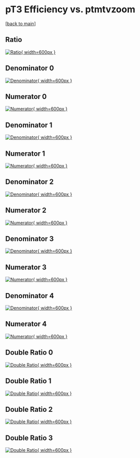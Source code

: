 # pT3 Efficiency vs. ptmtvzoom

[[back to main](./)]



## Ratio

[![Ratio](../mtv/var/pT3_base_321_0_eff_ptmtvzoom.png){ width=600px }](../mtv/var/pT3_base_321_0_eff_ptmtvzoom.pdf)

## Denominator 0

[![Denominator](../mtv/den/pT3_base_321_0_eff_ptmtvzoom_den0.png){ width=600px }](../mtv/den/pT3_base_321_0_eff_ptmtvzoom_den0.pdf)

## Numerator 0

[![Numerator](../mtv/num/pT3_base_321_0_eff_ptmtvzoom_num0.png){ width=600px }](../mtv/num/pT3_base_321_0_eff_ptmtvzoom_num0.pdf)

## Denominator 1

[![Denominator](../mtv/den/pT3_base_321_0_eff_ptmtvzoom_den1.png){ width=600px }](../mtv/den/pT3_base_321_0_eff_ptmtvzoom_den1.pdf)

## Numerator 1

[![Numerator](../mtv/num/pT3_base_321_0_eff_ptmtvzoom_num1.png){ width=600px }](../mtv/num/pT3_base_321_0_eff_ptmtvzoom_num1.pdf)

## Denominator 2

[![Denominator](../mtv/den/pT3_base_321_0_eff_ptmtvzoom_den2.png){ width=600px }](../mtv/den/pT3_base_321_0_eff_ptmtvzoom_den2.pdf)

## Numerator 2

[![Numerator](../mtv/num/pT3_base_321_0_eff_ptmtvzoom_num2.png){ width=600px }](../mtv/num/pT3_base_321_0_eff_ptmtvzoom_num2.pdf)

## Denominator 3

[![Denominator](../mtv/den/pT3_base_321_0_eff_ptmtvzoom_den3.png){ width=600px }](../mtv/den/pT3_base_321_0_eff_ptmtvzoom_den3.pdf)

## Numerator 3

[![Numerator](../mtv/num/pT3_base_321_0_eff_ptmtvzoom_num3.png){ width=600px }](../mtv/num/pT3_base_321_0_eff_ptmtvzoom_num3.pdf)

## Denominator 4

[![Denominator](../mtv/den/pT3_base_321_0_eff_ptmtvzoom_den4.png){ width=600px }](../mtv/den/pT3_base_321_0_eff_ptmtvzoom_den4.pdf)

## Numerator 4

[![Numerator](../mtv/num/pT3_base_321_0_eff_ptmtvzoom_num4.png){ width=600px }](../mtv/num/pT3_base_321_0_eff_ptmtvzoom_num4.pdf)

## Double Ratio 0

[![Double Ratio](../mtv/ratio/pT3_base_321_0_eff_ptmtvzoom_ratio0.png){ width=600px }](../mtv/ratio/pT3_base_321_0_eff_ptmtvzoom_ratio0.pdf)

## Double Ratio 1

[![Double Ratio](../mtv/ratio/pT3_base_321_0_eff_ptmtvzoom_ratio1.png){ width=600px }](../mtv/ratio/pT3_base_321_0_eff_ptmtvzoom_ratio1.pdf)

## Double Ratio 2

[![Double Ratio](../mtv/ratio/pT3_base_321_0_eff_ptmtvzoom_ratio2.png){ width=600px }](../mtv/ratio/pT3_base_321_0_eff_ptmtvzoom_ratio2.pdf)

## Double Ratio 3

[![Double Ratio](../mtv/ratio/pT3_base_321_0_eff_ptmtvzoom_ratio3.png){ width=600px }](../mtv/ratio/pT3_base_321_0_eff_ptmtvzoom_ratio3.pdf)

